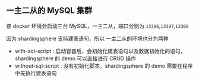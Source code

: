 ## 一主二从的 MySQL 集群

该 docker 环境会启动三台 MySQL，一主二从，端口分别为 `13306`,`13307`,`13308`

因为 shardingsphere 支持建表语句，所以 一主二从的环境也分为两种

  - with-sql-script : 启动容器后，会初始化建表语句以及数据初始化的语句，shardingsphere 的 demo 可以直接进行 CRUD 操作
  - without-sql-script : 没有初始化脚本，shardingsphere 的 demo 需要在程序中先执行建表语句
